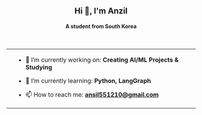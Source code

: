 <h2 align="center">Hi 👋, I'm Anzil</h2>
<h4 align="center">A student from South Korea</h4>

<table>
  <tr>
    <td>
<!--     <img align="center" width="900" src="https://raw.githubusercontent.com/buttercrab/buttercrab/master/github-metrics.svg" alt="profile image" /> -->
    </td>
    <td>

- 🔭 I’m currently working on: **Creating AI/ML Projects & Studying**

- 🌱 I’m currently learning: **Python, LangGraph**

- 📫 How to reach me: **ansil551210@gmail.com**

    </td>
  </tr>
<br/>
